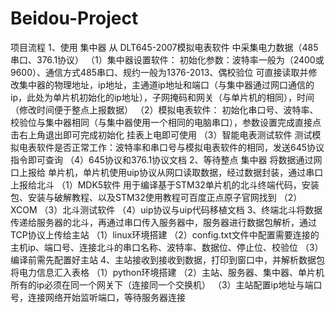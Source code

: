# Beidou-Project
项目流程
1、使用 集中器 从 DLT645-2007模拟电表软件 中采集电力数据（485串口、376.1协议）
    （1）集中器设置软件：
    初始化参数：波特率一般为（2400或9600）、通信方式485串口、规约一般为1376-2013、偶校验位
    可直接读取并修改集中器的物理地址，ip地址，主通道ip地址和端口（与集中器通过网口通信的ip，此处为单片机初始化的ip地址），子网掩码和网关（与单片机的相同），时间（修改时间便于整点上报数据）
    （2）模拟电表软件：
    初始化串口号、波特率、校验位与集中器相同（与集中器使用一个相同的电脑串口），参数设置完成直接点击右上角退出即可完成初始化
    挂表上电即可使用
    （3）智能电表测试软件
    测试模拟电表软件是否正常工作：波特率和串口号与模拟电表软件的相同，发送645协议指令即可查询
    （4）645协议和376.1协议文档
2、等待整点 集中器 将数据通过网口上报给 单片机，单片机使用uip协议从网口读取数据，经过数据封装，通过串口上报给北斗
    （1）MDK5软件
    用于编译基于STM32单片机的北斗终端代码，安装包、安装与破解教程、以及STM32使用教程可百度正点原子官网找到
    （2）XCOM
    （3）北斗测试软件
    （4）uip协议与uip代码移植文档
3、终端北斗将数据传递给服务器的北斗，再通过串口传入服务器中，服务器进行数据包解析，通过TCP协议上传给主站
    （1）linux环境搭建
    （2）config.txt文件中配置需要连接的主机ip、端口号、连接北斗的串口名称、波特率、数据位、停止位、校验位
    （3）编译前需先配置好主站
4、主站接收到接收到数据，打印到窗口中，并解析数据包将电力信息汇入表格
    （1）python环境搭建
    （2）主站、服务器、集中器、单片机所有的ip必须在同一个网关下（连接同一个交换机）
    （3）主站配置ip地址与端口号，连接网络开始监听端口，等待服务器连接

